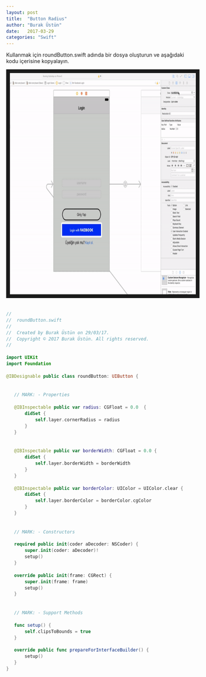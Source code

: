 ```yaml
---
layout: post
title:  "Button Radius"
author: "Burak Üstün"
date:   2017-03-29
categories: "Swift"
---
```


Kullanmak için roundButton.swift adında bir dosya oluşturun ve aşağıdaki kodu içerisine kopyalayın.

<center><img src="assets/images/Posts/roundButton.gif" 
alt="Round Button" width="800" height="600" border="10" float="center" /></center>


 ```swift

//
//  roundButton.swift
//
//  Created by Burak Üstün on 29/03/17.
//  Copyright © 2017 Burak Üstün. All rights reserved.
//

import UIKit
import Foundation

@IBDesignable public class roundButton: UIButton {
    
    
    // MARK: - Properties
    
    @IBInspectable public var radius: CGFloat = 0.0  {
        didSet {
            self.layer.cornerRadius = radius
        }
    }
    
    
    @IBInspectable public var borderWidth: CGFloat = 0.0 {
        didSet {
            self.layer.borderWidth = borderWidth
        }
    }
    
    @IBInspectable public var borderColor: UIColor = UIColor.clear {
        didSet {
            self.layer.borderColor = borderColor.cgColor
        }
    }
    
    
    // MARK: - Constructors
    
    required public init(coder aDecoder: NSCoder) {
        super.init(coder: aDecoder)!
        setup()
    }
    
    override public init(frame: CGRect) {
        super.init(frame: frame)
        setup()
    }
    
    
    // MARK: - Support Methods
    
    func setup() {
        self.clipsToBounds = true
    }
    
    override public func prepareForInterfaceBuilder() {
        setup()
    }
}
```




